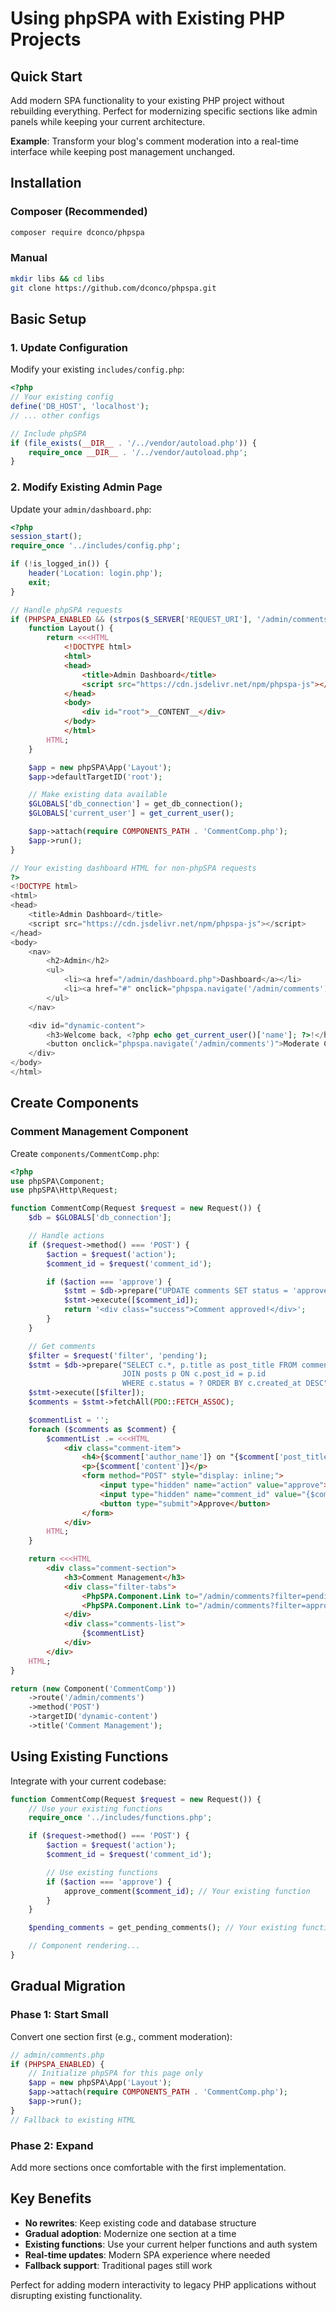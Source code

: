 # Using phpSPA with Existing PHP Projects

## Quick Start

Add modern SPA functionality to your existing PHP project without rebuilding everything. Perfect for modernizing specific sections like admin panels while keeping your current architecture.

**Example**: Transform your blog's comment moderation into a real-time interface while keeping post management unchanged.

## Installation

### Composer (Recommended)

```bash
composer require dconco/phpspa
```

### Manual

```bash
mkdir libs && cd libs
git clone https://github.com/dconco/phpspa.git
```

## Basic Setup

### 1. Update Configuration

Modify your existing `includes/config.php`:

```php
<?php
// Your existing config
define('DB_HOST', 'localhost');
// ... other configs

// Include phpSPA
if (file_exists(__DIR__ . '/../vendor/autoload.php')) {
    require_once __DIR__ . '/../vendor/autoload.php';
}
```

### 2. Modify Existing Admin Page

Update your `admin/dashboard.php`:

```php
<?php
session_start();
require_once '../includes/config.php';

if (!is_logged_in()) {
    header('Location: login.php');
    exit;
}

// Handle phpSPA requests
if (PHPSPA_ENABLED && (strpos($_SERVER['REQUEST_URI'], '/admin/comments') !== false)) {
    function Layout() {
        return <<<HTML
            <!DOCTYPE html>
            <html>
            <head>
                <title>Admin Dashboard</title>
                <script src="https://cdn.jsdelivr.net/npm/phpspa-js"></script>
            </head>
            <body>
                <div id="root">__CONTENT__</div>
            </body>
            </html>
        HTML;
    }

    $app = new phpSPA\App('Layout');
    $app->defaultTargetID('root');

    // Make existing data available
    $GLOBALS['db_connection'] = get_db_connection();
    $GLOBALS['current_user'] = get_current_user();

    $app->attach(require COMPONENTS_PATH . 'CommentComp.php');
    $app->run();
}

// Your existing dashboard HTML for non-phpSPA requests
?>
<!DOCTYPE html>
<html>
<head>
    <title>Admin Dashboard</title>
    <script src="https://cdn.jsdelivr.net/npm/phpspa-js"></script>
</head>
<body>
    <nav>
        <h2>Admin</h2>
        <ul>
            <li><a href="/admin/dashboard.php">Dashboard</a></li>
            <li><a href="#" onclick="phpspa.navigate('/admin/comments')">Comments</a></li>
        </ul>
    </nav>

    <div id="dynamic-content">
        <h3>Welcome back, <?php echo get_current_user()['name']; ?>!</h3>
        <button onclick="phpspa.navigate('/admin/comments')">Moderate Comments</button>
    </div>
</body>
</html>
```

## Create Components

### Comment Management Component

Create `components/CommentComp.php`:

```php
<?php
use phpSPA\Component;
use phpSPA\Http\Request;

function CommentComp(Request $request = new Request()) {
    $db = $GLOBALS['db_connection'];

    // Handle actions
    if ($request->method() === 'POST') {
        $action = $request('action');
        $comment_id = $request('comment_id');

        if ($action === 'approve') {
            $stmt = $db->prepare("UPDATE comments SET status = 'approved' WHERE id = ?");
            $stmt->execute([$comment_id]);
            return '<div class="success">Comment approved!</div>';
        }
    }

    // Get comments
    $filter = $request('filter', 'pending');
    $stmt = $db->prepare("SELECT c.*, p.title as post_title FROM comments c
                         JOIN posts p ON c.post_id = p.id
                         WHERE c.status = ? ORDER BY c.created_at DESC");
    $stmt->execute([$filter]);
    $comments = $stmt->fetchAll(PDO::FETCH_ASSOC);

    $commentList = '';
    foreach ($comments as $comment) {
        $commentList .= <<<HTML
            <div class="comment-item">
                <h4>{$comment['author_name']} on "{$comment['post_title']}"</h4>
                <p>{$comment['content']}</p>
                <form method="POST" style="display: inline;">
                    <input type="hidden" name="action" value="approve">
                    <input type="hidden" name="comment_id" value="{$comment['id']}">
                    <button type="submit">Approve</button>
                </form>
            </div>
        HTML;
    }

    return <<<HTML
        <div class="comment-section">
            <h3>Comment Management</h3>
            <div class="filter-tabs">
                <PhpSPA.Component.Link to="/admin/comments?filter=pending">Pending</PhpSPA.Component.Link>
                <PhpSPA.Component.Link to="/admin/comments?filter=approved">Approved</PhpSPA.Component.Link>
            </div>
            <div class="comments-list">
                {$commentList}
            </div>
        </div>
    HTML;
}

return (new Component('CommentComp'))
    ->route('/admin/comments')
    ->method('POST')
    ->targetID('dynamic-content')
    ->title('Comment Management');
```

## Using Existing Functions

Integrate with your current codebase:

```php
function CommentComp(Request $request = new Request()) {
    // Use your existing functions
    require_once '../includes/functions.php';

    if ($request->method() === 'POST') {
        $action = $request('action');
        $comment_id = $request('comment_id');

        // Use existing functions
        if ($action === 'approve') {
            approve_comment($comment_id); // Your existing function
        }
    }

    $pending_comments = get_pending_comments(); // Your existing function

    // Component rendering...
}
```

## Gradual Migration

### Phase 1: Start Small

Convert one section first (e.g., comment moderation):

```php
// admin/comments.php
if (PHPSPA_ENABLED) {
    // Initialize phpSPA for this page only
    $app = new phpSPA\App('Layout');
    $app->attach(require COMPONENTS_PATH . 'CommentComp.php');
    $app->run();
}
// Fallback to existing HTML
```

### Phase 2: Expand

Add more sections once comfortable with the first implementation.

## Key Benefits

-  **No rewrites**: Keep existing code and database structure
-  **Gradual adoption**: Modernize one section at a time
-  **Existing functions**: Use your current helper functions and auth system
-  **Real-time updates**: Modern SPA experience where needed
-  **Fallback support**: Traditional pages still work

Perfect for adding modern interactivity to legacy PHP applications without disrupting existing functionality.
